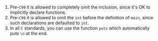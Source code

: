 1. Pre-`C99` it is allowed to completely omit the inclusion, since it's OK to implicitly declare functions.
2. Pre-`C99` it is allowed to omit the `int` before the definition of `main`, since such declarations are defaulted to `int`.
3. In all `C` standards, you can use the function `puts` which automatically puts `\n` at the end.
